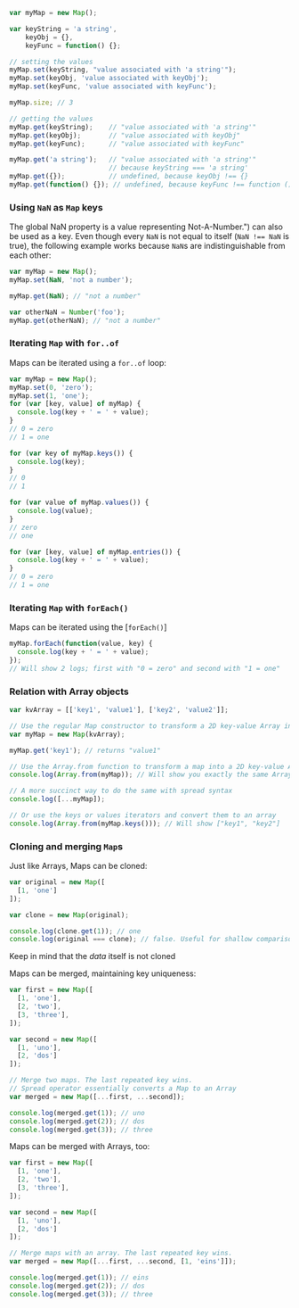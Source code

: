 
```js
var myMap = new Map();

var keyString = 'a string',
    keyObj = {},
    keyFunc = function() {};

// setting the values
myMap.set(keyString, "value associated with 'a string'");
myMap.set(keyObj, 'value associated with keyObj');
myMap.set(keyFunc, 'value associated with keyFunc');

myMap.size; // 3

// getting the values
myMap.get(keyString);    // "value associated with 'a string'"
myMap.get(keyObj);       // "value associated with keyObj"
myMap.get(keyFunc);      // "value associated with keyFunc"

myMap.get('a string');   // "value associated with 'a string'"
                         // because keyString === 'a string'
myMap.get({});           // undefined, because keyObj !== {}
myMap.get(function() {}); // undefined, because keyFunc !== function () {}
```

### Using  `NaN`  as  `Map`  keys
The global NaN property is a value representing Not-A-Number.")  can also be used as a key. Even though every  `NaN`  is not equal to itself (`NaN !== NaN`  is true), the following example works because  `NaN`s are indistinguishable from each other:

```js
var myMap = new Map();
myMap.set(NaN, 'not a number');

myMap.get(NaN); // "not a number"

var otherNaN = Number('foo');
myMap.get(otherNaN); // "not a number"
```

### Iterating  `Map` with  `for..of`
Maps can be iterated using a  `for..of`  loop:

```js
var myMap = new Map();
myMap.set(0, 'zero');
myMap.set(1, 'one');
for (var [key, value] of myMap) {
  console.log(key + ' = ' + value);
}
// 0 = zero
// 1 = one

for (var key of myMap.keys()) {
  console.log(key);
}
// 0
// 1

for (var value of myMap.values()) {
  console.log(value);
}
// zero
// one

for (var [key, value] of myMap.entries()) {
  console.log(key + ' = ' + value);
}
// 0 = zero
// 1 = one
```

### Iterating  `Map` with  `forEach()`

Maps can be iterated using the  [`forEach()`]
```js
myMap.forEach(function(value, key) {
  console.log(key + ' = ' + value);
});
// Will show 2 logs; first with "0 = zero" and second with "1 = one"
```



### Relation with Array objects

```js
var kvArray = [['key1', 'value1'], ['key2', 'value2']];

// Use the regular Map constructor to transform a 2D key-value Array into a map
var myMap = new Map(kvArray);

myMap.get('key1'); // returns "value1"

// Use the Array.from function to transform a map into a 2D key-value Array
console.log(Array.from(myMap)); // Will show you exactly the same Array as kvArray

// A more succinct way to do the same with spread syntax
console.log([...myMap]);

// Or use the keys or values iterators and convert them to an array
console.log(Array.from(myMap.keys())); // Will show ["key1", "key2"]
```

### Cloning and merging  `Map`s
Just like Arrays, Maps can be cloned:

```js
var original = new Map([
  [1, 'one']
]);

var clone = new Map(original);

console.log(clone.get(1)); // one
console.log(original === clone); // false. Useful for shallow comparison
```

Keep in mind that the  _data_  itself is not cloned

Maps can be merged, maintaining key uniqueness:

```js
var first = new Map([
  [1, 'one'],
  [2, 'two'],
  [3, 'three'],
]);

var second = new Map([
  [1, 'uno'],
  [2, 'dos']
]);

// Merge two maps. The last repeated key wins.
// Spread operator essentially converts a Map to an Array
var merged = new Map([...first, ...second]);

console.log(merged.get(1)); // uno
console.log(merged.get(2)); // dos
console.log(merged.get(3)); // three
```

Maps can be merged with Arrays, too:

```js
var first = new Map([
  [1, 'one'],
  [2, 'two'],
  [3, 'three'],
]);

var second = new Map([
  [1, 'uno'],
  [2, 'dos']
]);

// Merge maps with an array. The last repeated key wins.
var merged = new Map([...first, ...second, [1, 'eins']]);

console.log(merged.get(1)); // eins
console.log(merged.get(2)); // dos
console.log(merged.get(3)); // three
```
